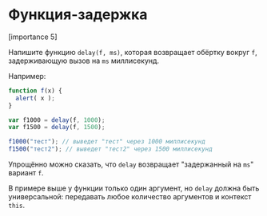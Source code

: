 # Функция-задержка

[importance 5]

Напишите функцию `delay(f, ms)`, которая возвращает обёртку вокруг `f`, задерживающую вызов на `ms` миллисекунд.

Например:

```js
function f(x) {
  alert( x );
}

var f1000 = delay(f, 1000);
var f1500 = delay(f, 1500);

f1000("тест"); // выведет "тест" через 1000 миллисекунд
f1500("тест2"); // выведет "тест2" через 1500 миллисекунд
```

Упрощённо можно сказать, что `delay` возвращает "задержанный на `ms`" вариант `f`.

В примере выше у функции только один аргумент, но `delay` должна быть универсальной: передавать любое количество аргументов и контекст `this`.